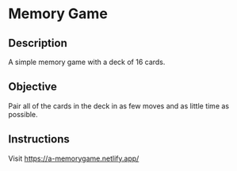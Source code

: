 # Memory Game
## Description
A simple memory game with a deck of 16 cards.

## Objective
Pair all of the cards in the deck in as few moves and as little time as possible. 

## Instructions
Visit https://a-memorygame.netlify.app/
